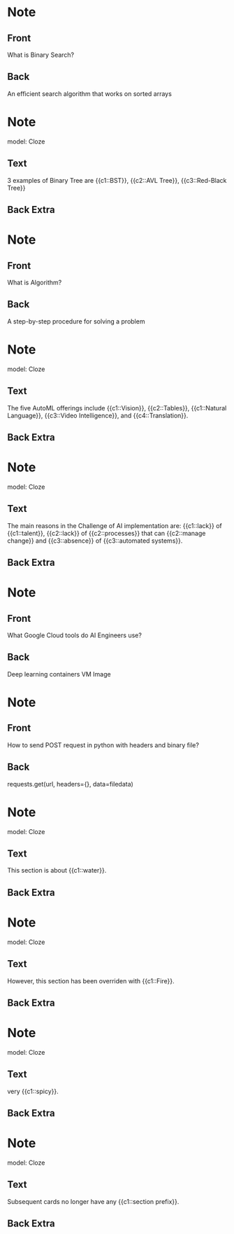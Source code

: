 # Note

## Front

What is Binary Search?

## Back

An efficient search algorithm that works on sorted arrays

# Note
model: Cloze

## Text

3 examples of Binary Tree are {{c1::BST}}, {{c2::AVL Tree}}, {{c3::Red-Black Tree}}

## Back Extra


# Note

## Front

What is Algorithm?

## Back

A step-by-step procedure for solving a problem

# Note
model: Cloze

## Text

The five AutoML offerings include {{c1::Vision}}, {{c2::Tables}}, {{c1::Natural Language}}, {{c3::Video Intelligence}}, and {{c4::Translation}}.

## Back Extra


# Note
model: Cloze

## Text

The main reasons in the Challenge of AI implementation are: {{c1::lack}} of {{c1::talent}}, {{c2::lack}} of {{c2::processes}} that can {{c2::manage change}} and {{c3::absence}} of {{c3::automated systems}}.

## Back Extra


# Note

## Front

What Google Cloud tools do AI Engineers use?

## Back

Deep learning containers
VM Image

# Note

## Front

How to send POST request in python with headers and binary file?

## Back

requests.get(url, headers={}, data=filedata)

# Note
model: Cloze

## Text

This section is about {{c1::water}}.

## Back Extra


# Note
model: Cloze

## Text

However, this section has been overriden with {{c1::Fire}}.

## Back Extra


# Note
model: Cloze

## Text

very {{c1::spicy}}.

## Back Extra


# Note
model: Cloze

## Text

Subsequent cards no longer have any {{c1::section prefix}}.

## Back Extra


